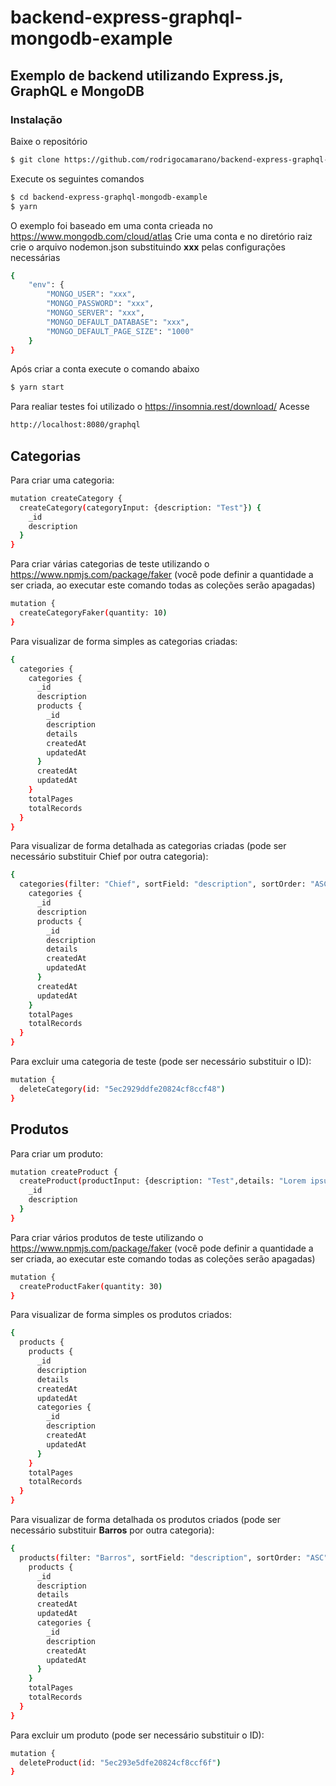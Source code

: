 # backend-express-graphql-mongodb-example
## Exemplo de backend utilizando Express.js, GraphQL e MongoDB
### Instalação
Baixe o repositório
```sh
$ git clone https://github.com/rodrigocamarano/backend-express-graphql-mongodb-example
```
Execute os seguintes comandos
```sh
$ cd backend-express-graphql-mongodb-example
$ yarn
```
O exemplo foi baseado em uma conta crieada no https://www.mongodb.com/cloud/atlas
Crie uma conta e no diretório raiz crie o arquivo nodemon.json substituindo **xxx** pelas configurações necessárias
```sh
{
    "env": {
        "MONGO_USER": "xxx",
        "MONGO_PASSWORD": "xxx",
        "MONGO_SERVER": "xxx",
        "MONGO_DEFAULT_DATABASE": "xxx",
        "MONGO_DEFAULT_PAGE_SIZE": "1000"
    }
}
```
Após criar a conta execute o comando abaixo
```sh
$ yarn start
```
Para realiar testes foi utilizado o https://insomnia.rest/download/
Acesse 
```sh
http://localhost:8080/graphql
```
## Categorias
Para criar uma categoria:
```sh
mutation createCategory {
  createCategory(categoryInput: {description: "Test"}) {
    _id
    description
  }
}
```
Para criar várias categorias de teste utilizando o https://www.npmjs.com/package/faker (você pode definir a quantidade a ser criada, ao executar este comando todas as coleções serão apagadas)
```sh
mutation {
  createCategoryFaker(quantity: 10)
}
```
Para visualizar de forma simples as categorias criadas:
```sh
{
  categories {
    categories {
      _id
      description      
      products {
        _id
        description
        details
        createdAt
        updatedAt
      }
      createdAt
      updatedAt
    }
    totalPages
    totalRecords
  }
}
```
Para visualizar de forma detalhada as categorias criadas (pode ser necessário substituir Chief por outra categoria):
```sh
{
  categories(filter: "Chief", sortField: "description", sortOrder: "ASC", page: 1, pageSize: 2) {
    categories {
      _id
      description
      products {
        _id
        description
        details
        createdAt
        updatedAt
      }
      createdAt
      updatedAt
    }
    totalPages
    totalRecords
  }
}
```
Para excluir uma categoria de teste (pode ser necessário substituir o ID):
```sh
mutation {
  deleteCategory(id: "5ec2929ddfe20824cf8ccf48")
}
```
## Produtos
Para criar um produto:
```sh
mutation createProduct {
  createProduct(productInput: {description: "Test",details: "Lorem ipsum dolor sit amet, consectetur adipiscing elit. Proin viverra orci a ornare pulvinar. Quisque maximus, neque quis finibus consectetur, mi quam commodo risus, eu suscipit augue dolor congue lorem. Etiam sodales purus tellus. Fusce porttitor massa nibh, ac ullamcorper odio viverra ac. Nullam ornare bibendum dapibus. Proin nisl elit, interdum ut ultricies non, aliquam sed felis. Integer a malesuada mauris. Vivamus mattis massa vitae mauris tempor finibus. Duis massa mauris, sollicitudin id dolor nec, finibus convallis nisi. Integer consequat ligula quis purus interdum vestibulum. Fusce molestie lorem sem."}) {
    _id
    description
  }
}

```
Para criar vários produtos de teste utilizando o https://www.npmjs.com/package/faker (você pode definir a quantidade a ser criada, ao executar este comando todas as coleções serão apagadas)
```sh
mutation {
  createProductFaker(quantity: 30)
}
```
Para visualizar de forma simples os produtos criados:
```sh
{
  products {
    products {
      _id
      description
      details
      createdAt
      updatedAt
      categories {
        _id
        description
        createdAt
        updatedAt
      }
    }
    totalPages
    totalRecords
  }
}
```
Para visualizar de forma detalhada os produtos criados (pode ser necessário substituir **Barros** por outra categoria):
```sh
{
  products(filter: "Barros", sortField: "description", sortOrder: "ASC", page: 1, pageSize: 2) {
    products {
      _id
      description
      details
      createdAt
      updatedAt
      categories {
        _id
        description
        createdAt
        updatedAt
      }
    }
    totalPages
    totalRecords
  }
}
```
Para excluir um produto (pode ser necessário substituir o ID):
```sh
mutation {
  deleteProduct(id: "5ec293e5dfe20824cf8ccf6f")
}
```